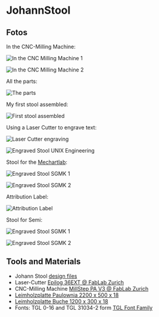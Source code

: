 # JohannStool

## Fotos

In the CNC-Milling Machine:

![In the CNC Milling Machine 1](JohanStool_01.jpeg)

![In the CNC Milling Machine 2](JohanStool_02.jpeg)


All the parts:

![The parts](JohanStool_03.jpeg)


My first stool assembled:

![First stool assembled](JohanStool_04.jpeg)


Using a Laser Cutter to engrave text:

![Laser Cutter engraving](JohanStool_05.jpeg)

![Engraved Stool UNIX Engineering](JohanStool_06.jpeg)


Stool for the [Mechartlab](http://mechatronicart.ch/):

![Engraved Stool SGMK 1](JohanStool_07.jpeg)

![Engraved Stool SGMK 2](JohanStool_08.jpeg)


Attribution Label:

![Attribution Label](JohanStool_09.jpeg)

Stool for Semi:

![Engraved Stool SGMK 1](JohanStool_10.jpeg)

![Engraved Stool SGMK 2](JohanStool_11.jpeg)


## Tools and Materials
* Johann Stool [design files](https://www.opendesk.cc/nouvelle-fabrique/johann-stool)
* Laser-Cutter [Epilog 36EXT @ FabLab Zurich](http://wiki.zurich.fablab.ch/index.php?title=Epilog_36EXT)
* CNC-Milling Machine [MillStep PA V3 @ FabLab Zurich](http://wiki.zurich.fablab.ch/CNC_Fräse)
* [Leimholzplatte Paulownia 2200 x 500 x 18](https://www.bauhaus.info/leimholzplatten/exclusivholz-leimholzplatte-/p/14084266)
* [Leimholzplatte Buche 1200 x 300 x 18](https://www.bauhaus.info/leimholzplatten/buche-leimholz-bc-1200x300x18mm/p/14076700)
* Fonts: TGL 0-16 and TGL 31034-2 form [TGL Font Family](http://www.1001fonts.com/tgl-font.html)

